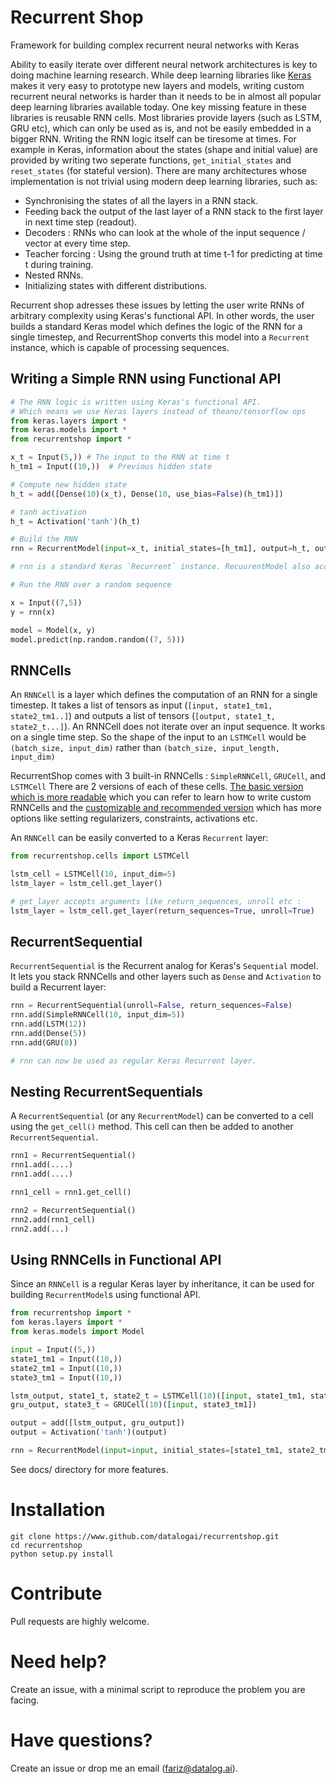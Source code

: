 # Recurrent Shop
Framework for building complex recurrent neural networks with Keras


Ability to easily iterate over different neural network architectures is key to doing machine learning research. While deep learning libraries like [Keras](https://www.keras.io) makes it very easy to prototype new layers and models, writing custom recurrent neural networks is harder than it needs to be in almost all popular deep learning libraries available today. One key missing feature in these libraries is reusable RNN cells. Most libraries provide layers (such as LSTM, GRU etc), which can only be used as is, and not be easily embedded in a bigger RNN. Writing the RNN logic itself can be tiresome at times. For example in Keras, information about the states (shape and initial value) are provided by writing two seperate functions, `get_initial_states` and `reset_states` (for stateful version). There are many architectures whose implementation is not trivial using modern deep learning libraries, such as:

* Synchronising the states of all the layers in a RNN stack.
* Feeding back the output of the last layer of a RNN stack to the first layer in next time step (readout).
* Decoders : RNNs who can look at the whole of the input sequence / vector at every time step.
* Teacher forcing : Using the ground truth at time t-1 for predicting at time t during training.
* Nested RNNs.
* Initializing states with different distributions.


Recurrent shop adresses these issues by letting the user write RNNs of arbitrary complexity using Keras's functional API. In other words, the user builds a standard Keras model which defines the logic of the RNN for a single timestep, and RecurrentShop converts this model into a `Recurrent` instance, which is capable of processing sequences.


## Writing a Simple RNN using Functional API
 
```python
# The RNN logic is written using Keras's functional API.
# Which means we use Keras layers instead of theano/tensorflow ops
from keras.layers import *
from keras.models import *
from recurrentshop import *

x_t = Input(5,)) # The input to the RNN at time t
h_tm1 = Input((10,))  # Previous hidden state

# Compute new hidden state
h_t = add([Dense(10)(x_t), Dense(10, use_bias=False)(h_tm1)])

# tanh activation
h_t = Activation('tanh')(h_t)

# Build the RNN
rnn = RecurrentModel(input=x_t, initial_states=[h_tm1], output=h_t, output_states=[h_t])

# rnn is a standard Keras `Recurrent` instance. RecuurentModel also accepts arguments such as unroll, return_sequences etc

# Run the RNN over a random sequence

x = Input((7,5))
y = rnn(x)

model = Model(x, y)
model.predict(np.random.random((7, 5)))

```

## RNNCells

An `RNNCell` is a layer which defines the computation of an RNN for a single timestep. It takes a list of tensors as input (`[input, state1_tm1, state2_tm1..]`) and outputs a list of tensors (`[output, state1_t, state2_t...]`). An RNNCell does not iterate over an input sequence. It works on a single time step. So the shape of the input to an `LSTMCell` would be `(batch_size, input_dim)` rather than `(batch_size, input_length, input_dim)`

RecurrentShop comes with 3 built-in RNNCells : `SimpleRNNCell`, `GRUCell`, and `LSTMCell`
There are 2 versions of each of these cells. [The basic version which is more readable](recurrentshop/basic_cells.py) which you can refer to learn how to write custom RNNCells and the [customizable and recommended version](recurrentshop/cells.py) which has more options like setting regularizers, constraints, activations etc.

An `RNNCell` can be easily converted to a Keras `Recurrent` layer:

```python
from recurrentshop.cells import LSTMCell

lstm_cell = LSTMCell(10, input_dim=5)
lstm_layer = lstm_cell.get_layer()

# get_layer accepts arguments like return_sequences, unroll etc :
lstm_layer = lstm_cell.get_layer(return_sequences=True, unroll=True)

```

## RecurrentSequential

`RecurrentSequential` is the Recurrent analog for Keras's `Sequential` model. It lets you stack RNNCells and other layers such as `Dense` and `Activation` to build a Recurrent layer:

```python
rnn = RecurrentSequential(unroll=False, return_sequences=False)
rnn.add(SimpleRNNCell(10, input_dim=5))
rnn.add(LSTM(12))
rnn.add(Dense(5))
rnn.add(GRU(8))

# rnn can now be used as regular Keras Recurrent layer.
```

## Nesting RecurrentSequentials

A `RecurrentSequential` (or any `RecurrentModel`)  can be converted to a cell using the `get_cell()` method. This cell can then be added to another `RecurrentSequential`.

```python
rnn1 = RecurrentSequential()
rnn1.add(....)
rnn1.add(....)

rnn1_cell = rnn1.get_cell()

rnn2 = RecurrentSequential()
rnn2.add(rnn1_cell)
rnn2.add(...)
```

## Using RNNCells in Functional API

Since an `RNNCell` is a regular Keras layer by inheritance, it can be used for building `RecurrentModel`s using functional API.

```python
from recurrentshop import *
fom keras.layers import *
from keras.models import Model

input = Input((5,))
state1_tm1 = Input((10,))
state2_tm1 = Input((10,))
state3_tm1 = Input((10,))

lstm_output, state1_t, state2_t = LSTMCell(10)([input, state1_tm1, state2_tm1])
gru_output, state3_t = GRUCell(10)([input, state3_tm1])

output = add([lstm_output, gru_output])
output = Activation('tanh')(output)

rnn = RecurrentModel(input=input, initial_states=[state1_tm1, state2_tm1, state3_tm1], output=output, final_states=[state1_t, state2_t, state3_t])
```


See docs/ directory for more features.


# Installation

```shell
git clone https://www.github.com/datalogai/recurrentshop.git
cd recurrentshop
python setup.py install
```

# Contribute

Pull requests are highly welcome.

# Need help?

Create an issue, with a minimal script to reproduce the problem you are facing.

# Have questions?

Create an issue or drop me an email (fariz@datalog.ai).

